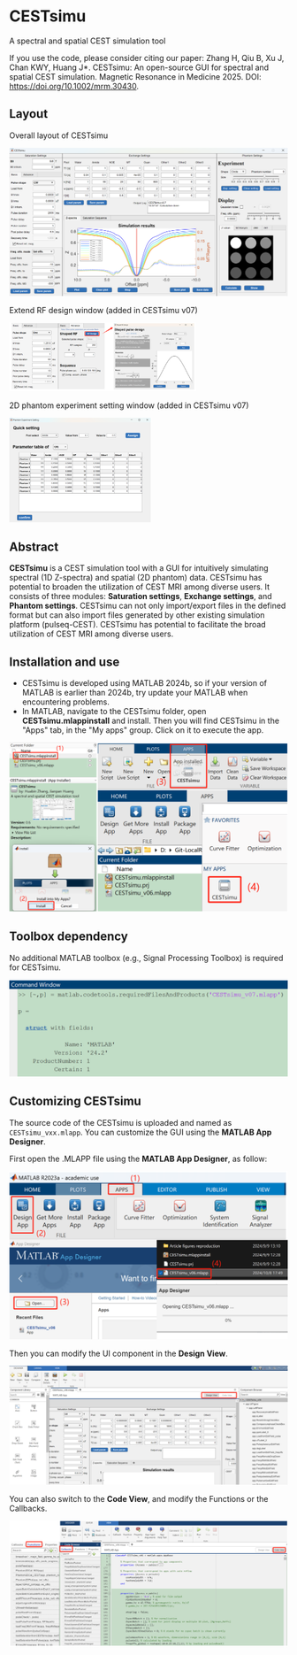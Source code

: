 # CESTsimu
A spectral and spatial CEST simulation tool

If you use the code, please consider citing our paper: 
Zhang H, Qiu B, Xu J, Chan KWY, Huang J*. CESTsimu: An open-source GUI for spectral and spatial CEST simulation. Magnetic Resonance in Medicine 2025. DOI: https://doi.org/10.1002/mrm.30430.

## Layout

Overall layout of CESTsimu

![](./ref_pic/CESTsimu-layout.png)

Extend RF design window (added in CESTsimu v07)

<img src="./ref_pic/window_RFdeisgn.png" style="zoom: 33%;" />

2D phantom experiment setting window (added in CESTsimu v07)

<img src="./ref_pic/image-20241227204424892.png" alt="image-20241227204424892" style="zoom:25%;" />

## Abstract

**CESTsimu** is a CEST simulation tool with a GUI for intuitively simulating spectral (1D Z-spectra) and spatial (2D phantom) data. CESTsimu has potential to broaden the utilization of CEST MRI among diverse users. It consists of three modules: **Saturation settings**, **Exchange settings**, and **Phantom settings**. CESTsimu can not only import/export files in the defined format but can also import files generated by other existing simulation platform (pulseq-CEST). CESTsimu has potential to facilitate the broad utilization of CEST MRI among diverse users.

## Installation and use

- CESTsimu is developed using MATLAB 2024b, so if your version of MATLAB is earlier than 2024b, try update your MATLAB when encountering problems.
- In MATLAB, navigate to the CESTsimu folder, open **CESTsimu.mlappinstall** and install. Then you will find CESTsimu in the "Apps" tab, in the "My apps" group. Click on it to execute the app.

![](./ref_pic/Installation.png)



## Toolbox dependency

No additional MATLAB toolbox (e.g., Signal Processing Toolbox) is required for CESTsimu.

![](./ref_pic/ToolboxDependency.png)



## Customizing CESTsimu

The source code of the CESTsimu is uploaded and named as `CESTsimu_vxx.mlapp`. You can customize the GUI using the **MATLAB App Designer**.

First open the .MLAPP file using the **MATLAB App Designer**, as follow:

![](./ref_pic/MATLAB-App-Designer-1.png)

Then you can modify the UI component in the **Design View**.

![](./ref_pic/MATLAB-App-Designer-2.png)

You can also switch to the **Code View**, and modify the Functions or the Callbacks.

![](./ref_pic/MATLAB-App-Designer-3.png)
